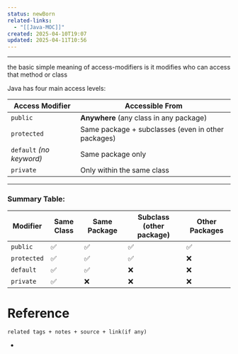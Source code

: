 ```yaml
---
status: newBorn
related-links:
  - "[[Java-MOC]]"
created: 2025-04-10T19:07
updated: 2025-04-11T10:56
---
```

---

the basic simple meaning of access-modifiers is it modifies who can access that method or class

Java has four main access levels:

|Access Modifier|Accessible From|
|---|---|
|`public`|**Anywhere** (any class in any package)|
|`protected`|Same package + subclasses (even in other packages)|
|`default` _(no keyword)_|Same package only|
|`private`|Only within the same class|

---

### Summary Table:

|Modifier|Same Class|Same Package|Subclass (other package)|Other Packages|
|---|---|---|---|---|
|`public`|✅|✅|✅|✅|
|`protected`|✅|✅|✅|❌|
|`default`|✅|✅|❌|❌|
|`private`|✅|❌|❌|❌|





# Reference
`related tags + notes + source + link(if any)`
 

- 